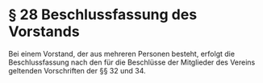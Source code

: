 # § 28 Beschlussfassung des Vorstands
Bei einem Vorstand, der aus mehreren Personen besteht, erfolgt die Beschlussfassung nach den für die Beschlüsse der Mitglieder des Vereins geltenden Vorschriften der §§ 32 und 34.